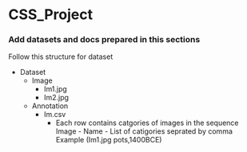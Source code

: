 # CSS_Project

### Add datasets and docs prepared in this sections

Follow this structure for dataset
  - Dataset
    - Image
      - Im1.jpg
      - Im2.jpg
     - Annotation
       - Im.csv 
          - Each row contains catgories of images in the sequence Image -  Name - List of catigories seprated by comma Example (Im1.jpg pots,1400BCE)
  
            
